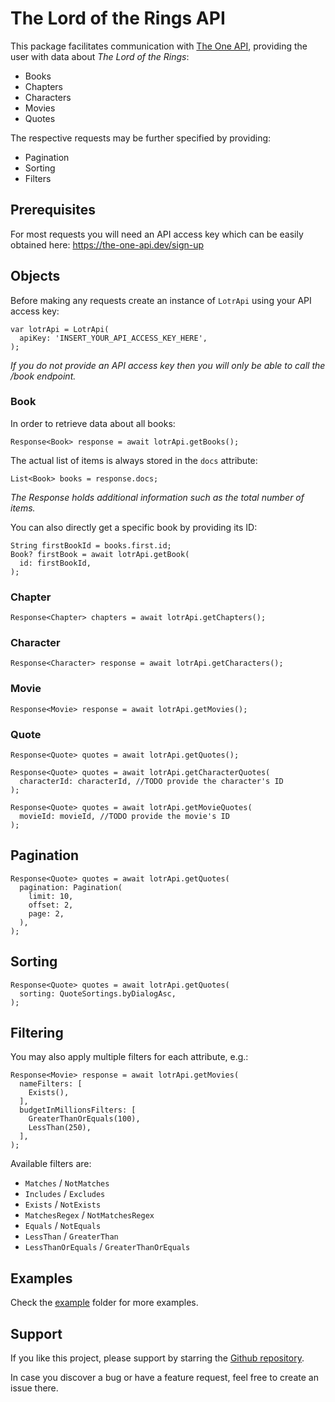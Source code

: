 # The Lord of the Rings API

This package facilitates communication with [The One API](https://the-one-api.dev/), providing the user with data about
*The Lord of the Rings*:

* Books
* Chapters
* Characters
* Movies
* Quotes

The respective requests may be further specified by providing:

* Pagination
* Sorting
* Filters

## Prerequisites

For most requests you will need an API access key which can be easily obtained here:
https://the-one-api.dev/sign-up

## Objects

Before making any requests create an instance of ```LotrApi``` using your API access key:

```
var lotrApi = LotrApi(
  apiKey: 'INSERT_YOUR_API_ACCESS_KEY_HERE',
);
```

*If you do not provide an API access key then you will only be able to call the /book endpoint.*

### Book

In order to retrieve data about all books:

```
Response<Book> response = await lotrApi.getBooks();
```

The actual list of items is always stored in the ```docs``` attribute:

```
List<Book> books = response.docs;
```

*The Response holds additional information such as the total number of items.*

You can also directly get a specific book by providing its ID:

```
String firstBookId = books.first.id;
Book? firstBook = await lotrApi.getBook(
  id: firstBookId,
);
```

### Chapter

```
Response<Chapter> chapters = await lotrApi.getChapters();
```

### Character

```
Response<Character> response = await lotrApi.getCharacters();
```

### Movie

```
Response<Movie> response = await lotrApi.getMovies();
```

### Quote

```
Response<Quote> quotes = await lotrApi.getQuotes();

Response<Quote> quotes = await lotrApi.getCharacterQuotes(
  characterId: characterId, //TODO provide the character's ID
);

Response<Quote> quotes = await lotrApi.getMovieQuotes(
  movieId: movieId, //TODO provide the movie's ID
);
```

## Pagination

```
Response<Quote> quotes = await lotrApi.getQuotes(
  pagination: Pagination(
    limit: 10,
    offset: 2,
    page: 2,
  ),
);
```

## Sorting

```
Response<Quote> quotes = await lotrApi.getQuotes(
  sorting: QuoteSortings.byDialogAsc,
);
```

## Filtering

You may also apply multiple filters for each attribute, e.g.:

```
Response<Movie> response = await lotrApi.getMovies(
  nameFilters: [
    Exists(),
  ],
  budgetInMillionsFilters: [
    GreaterThanOrEquals(100),
    LessThan(250),
  ],
);
```

Available filters are:

* `Matches` / `NotMatches`
* `Includes` / `Excludes`
* `Exists` / `NotExists`
* `MatchesRegex` / `NotMatchesRegex`
* `Equals` / `NotEquals`
* `LessThan` / `GreaterThan`
* `LessThanOrEquals` / `GreaterThanOrEquals`

## Examples

Check the [example](example) folder for more examples.

## Support

If you like this project, please support by starring the
[Github repository](https://github.com/finkmoritz/lotr_api).

In case you discover a bug or have a feature request, feel free to create an issue there.

